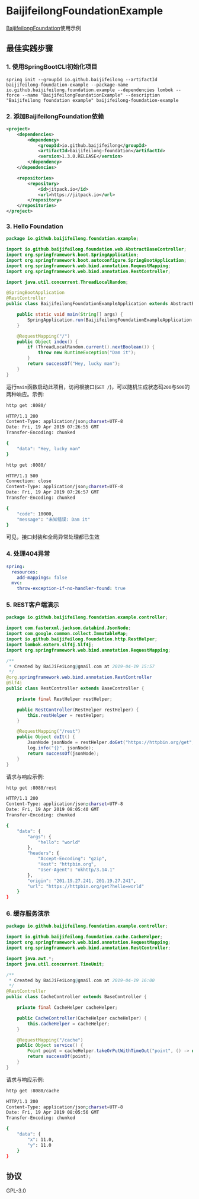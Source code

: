 # BaijifeilongFoundationExample

[BaijifeilongFoundation](https://github.com/baijifeilong/baijifeilong-foundation)使用示例

## 最佳实践步骤

### 1. 使用SpringBootCLI初始化项目

`spring init --groupId io.github.baijifeilong --artifactId baijifeilong-foundation-example --package-name io.github.baijifeilong.foundation.example --dependencies lombok --force --name "BaijifeilongFoundationExample" --description "Baijifeilong foundation example" baijifeilong-foundation-example`

### 2. 添加BaijifeilongFoundation依赖

```xml
<project>
    <dependencies>
        <dependency>
            <groupId>io.github.baijifeilong</groupId>
            <artifactId>baijifeilong-foundation</artifactId>
            <version>1.3.0.RELEASE</version>
        </dependency>
    </dependencies>

    <repositories>
        <repository>
            <id>jitpack.io</id>
            <url>https://jitpack.io</url>
        </repository>
    </repositories>
</project>
```

### 3. Hello Foundation

```java
package io.github.baijifeilong.foundation.example;

import io.github.baijifeilong.foundation.web.AbstractBaseController;
import org.springframework.boot.SpringApplication;
import org.springframework.boot.autoconfigure.SpringBootApplication;
import org.springframework.web.bind.annotation.RequestMapping;
import org.springframework.web.bind.annotation.RestController;

import java.util.concurrent.ThreadLocalRandom;

@SpringBootApplication
@RestController
public class BaijifeilongFoundationExampleApplication extends AbstractBaseController {

    public static void main(String[] args) {
        SpringApplication.run(BaijifeilongFoundationExampleApplication.class, args);
    }

    @RequestMapping("/")
    public Object index() {
        if (ThreadLocalRandom.current().nextBoolean()) {
            throw new RuntimeException("Dam it");
        }
        return successOf("Hey, lucky man");
    }
}
```

运行`main`函数启动此项目，访问根接口(`GET /`)，可以随机生成状态码`200`与`500`的两种响应。示例:

```bash
http get :8080/

HTTP/1.1 200
Content-Type: application/json;charset=UTF-8
Date: Fri, 19 Apr 2019 07:26:55 GMT
Transfer-Encoding: chunked

{
    "data": "Hey, lucky man"
}

http get :8080/

HTTP/1.1 500
Connection: close
Content-Type: application/json;charset=UTF-8
Date: Fri, 19 Apr 2019 07:26:57 GMT
Transfer-Encoding: chunked

{
    "code": 10000,
    "message": "未知错误: Dam it"
}
```

可见，接口封装和全局异常处理都已生效

### 4. 处理404异常

```yaml
spring:
  resources:
    add-mappings: false
  mvc:
    throw-exception-if-no-handler-found: true
```

### 5. REST客户端演示

```java
package io.github.baijifeilong.foundation.example.controller;

import com.fasterxml.jackson.databind.JsonNode;
import com.google.common.collect.ImmutableMap;
import io.github.baijifeilong.foundation.http.RestHelper;
import lombok.extern.slf4j.Slf4j;
import org.springframework.web.bind.annotation.RequestMapping;

/**
 * Created by BaiJiFeiLong@gmail.com at 2019-04-19 15:57
 */
@org.springframework.web.bind.annotation.RestController
@Slf4j
public class RestController extends BaseController {

    private final RestHelper restHelper;

    public RestController(RestHelper restHelper) {
        this.restHelper = restHelper;
    }

    @RequestMapping("/rest")
    public Object doIt() {
        JsonNode jsonNode = restHelper.doGet("https://httpbin.org/get", ImmutableMap.of("hello", "world"));
        log.info("{}", jsonNode);
        return successOf(jsonNode);
    }
}
```

请求与响应示例:

```bash
http get :8080/rest

HTTP/1.1 200
Content-Type: application/json;charset=UTF-8
Date: Fri, 19 Apr 2019 08:05:40 GMT
Transfer-Encoding: chunked

{
    "data": {
        "args": {
            "hello": "world"
        },
        "headers": {
            "Accept-Encoding": "gzip",
            "Host": "httpbin.org",
            "User-Agent": "okhttp/3.14.1"
        },
        "origin": "201.19.27.241, 201.19.27.241",
        "url": "https://httpbin.org/get?hello=world"
    }
}
```

### 6. 缓存服务演示

```java
package io.github.baijifeilong.foundation.example.controller;

import io.github.baijifeilong.foundation.cache.CacheHelper;
import org.springframework.web.bind.annotation.RequestMapping;
import org.springframework.web.bind.annotation.RestController;

import java.awt.*;
import java.util.concurrent.TimeUnit;

/**
 * Created by BaiJiFeiLong@gmail.com at 2019-04-19 16:00
 */
@RestController
public class CacheController extends BaseController {

    private final CacheHelper cacheHelper;

    public CacheController(CacheHelper cacheHelper) {
        this.cacheHelper = cacheHelper;
    }

    @RequestMapping("/cache")
    public Object service() {
        Point point = cacheHelper.takeOrPutWithTimeOut("point", () -> new Point(11, 11), 1, TimeUnit.MINUTES);
        return successOf(point);
    }
}
```

请求与响应示例:

```bash
http get :8080/cache

HTTP/1.1 200
Content-Type: application/json;charset=UTF-8
Date: Fri, 19 Apr 2019 08:05:56 GMT
Transfer-Encoding: chunked

{
    "data": {
        "x": 11.0,
        "y": 11.0
    }
}
```

## 协议

GPL-3.0